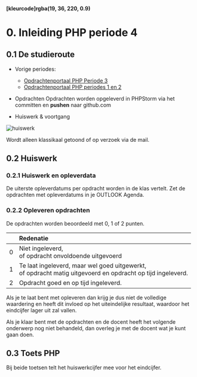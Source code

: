 #### [kleurcode]rgba(19, 36, 220, 0.9)

# 0. Inleiding PHP periode 4

## 0.1 De studieroute

* Vorige periodes:

    - [Opdrachtenportaal PHP Periode 3 ](https://elo.kw1c.nl/CMS/Studie/811%20ICT-Academie/811%20VakkenInhoud/%5BB.22%20PHP%5D%20PHP/25187%20%C2%A0%20Applicatie-%20en%20mediaontwikkelaar/Periode%2003/Productie%20PHP%20P3/02.%20Opdrachten/Opdrachtenportaal/index.html)
    - [Opdrachtenportaal PHP periodes 1 en 2](https://elo.kw1c.nl/CMS/Studie/811%20ICT-Academie/811%20VakkenInhoud/%5BB.22%20PHP%5D%20PHP/25187%20%C2%A0%20Applicatie-%20en%20mediaontwikkelaar/Periode%2001/Productie/02.%20Opdrachten/Opdrachtenportaal/index.html)

* Opdrachten
Opdrachten worden opgeleverd in PHPStorm via het committen en __pushen__ naar github.com

* Huiswerk & voortgang

![huiswerk](https://github.com/ictacademiekw1c/opdrachten-repository/blob/master/php/p4/images/huiswerk.png?raw=true)

Wordt alleen klassikaal getoond of op verzoek via de mail.

## 0.2 Huiswerk

### 0.2.1 Huiswerk en opleverdata
De uiterste opleverdatums per opdracht worden in de klas vertelt. Zet de opdrachten met opleverdatums in je OUTLOOK Agenda.

### 0.2.2 Opleveren opdrachten

De opdrachten worden beoordeeld met 0, 1 of 2 punten.

<table><thead>
<tr>
<th></th>
<th align="left">Redenatie</th>
</tr>
</thead><tbody>
<tr>
<td>0</td>
<td align="left">Niet ingeleverd,<br>of opdracht onvoldoende uitgevoerd</td>
</tr>
<tr>
<td>1</td>
<td align="left">Te laat ingeleverd, maar wel goed uitgewerkt,<br>of opdracht matig uitgevoerd en opdracht op tijd ingeleverd.</td>
</tr>
<tr>
<td>2</td>
<td align="left">Opdracht goed en op tijd ingeleverd.</td>
</tr>
</tbody></table>

Als je te laat bent met opleveren dan krijg je dus niet de volledige waardering en heeft dit invloed op het uiteindelijke resultaat, waardoor het eindcijfer lager uit zal vallen.

Als je klaar bent met de opdrachten en de docent heeft het volgende onderwerp nog niet behandeld, dan overleg je met de docent wat je kunt gaan doen.

## 0.3 Toets PHP


Bij beide toetsen telt het huiswerkcijfer mee voor het eindcijfer.

